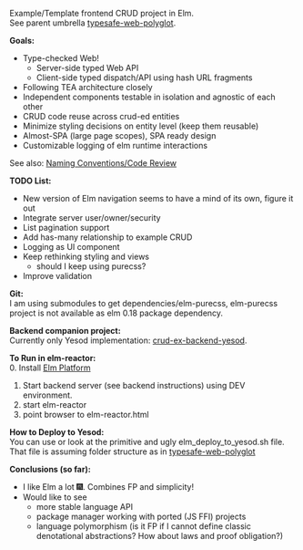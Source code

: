 Example/Template frontend CRUD project in Elm.  
See parent umbrella [typesafe-web-polyglot](https://github.com/rpeszek/typesafe-web-polyglot.git).

__Goals:__
* Type-checked Web!
   * Server-side typed Web API
   * Client-side typed dispatch/API using hash URL fragments
* Following TEA architecture closely
* Independent components testable in isolation and agnostic of each other 
* CRUD code reuse across crud-ed entities
* Minimize styling decisions on entity level (keep them reusable)
* Almost-SPA (large page scopes), SPA ready design
* Customizable logging of elm runtime interactions

See also: [Naming Conventions/Code Review](README_CODE_REVIEW.md)

__TODO List:__  
* New version of Elm navigation seems to have a mind of its own, figure it out
* Integrate server user/owner/security
* List pagination support
* Add has-many relationship to example CRUD
* Logging as UI component
* Keep rethinking styling and views 
   * should I keep using purecss?
* Improve validation

__Git:__  
I am using submodules to get dependencies/elm-purecss,  elm-purecss project is not available
as elm 0.18 package dependency.  

__Backend companion project:__  
Currently only Yesod implementation: [crud-ex-backend-yesod](https://github.com/rpeszek/crud-ex-backend-yesod.git).

__To Run in elm-reactor:__  
0. Install [Elm Platform](http://elm-lang.org/)  
1. Start backend server (see backend instructions) using DEV environment.
2. start elm-reactor
3. point browser to elm-reactor.html 

__How to Deploy to Yesod:__  
You can use or look at the primitive and ugly elm_deploy_to_yesod.sh file.
That file is assuming folder structure as in [typesafe-web-polyglot](https://github.com/rpeszek/typesafe-web-polyglot.git) 

__Conclusions (so far):__

* I like Elm a lot :fireworks:. Combines FP and simplicity!
* Would like to see 
   * more stable language API
   * package manager working with ported (JS FFI) projects
   * language polymorphism (is it FP if I cannot define classic denotational abstractions? How about laws and proof obligation?) 
